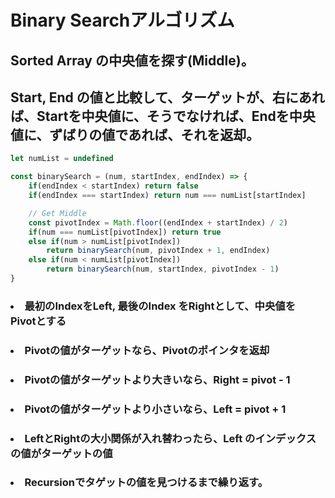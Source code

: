 # Binary Searchアルゴリズム
## Sorted Array の中央値を探す(Middle)。
## Start, End の値と比較して、ターゲットが、右にあれば、Startを中央値に、そうでなければ、Endを中央値に、ずばりの値であれば、それを返却。
```javascript
let numList = undefined

const binarySearch = (num, startIndex, endIndex) => {
	if(endIndex < startIndex) return false
	if(endIndex === startIndex) return num === numList[startIndex]

	// Get Middle
	const pivotIndex = Math.floor((endIndex + startIndex) / 2)
	if(num === numList[pivotIndex]) return true
	else if(num > numList[pivotIndex])
		return binarySearch(num, pivotIndex + 1, endIndex)
	else if(num < numList[pivotIndex])
		return binarySearch(num, startIndex, pivotIndex - 1)
}
```
### <ul>
### <li>最初のIndexをLeft, 最後のIndex をRightとして、中央値を　Pivotとする</li>

### <li>Pivotの値がターゲットなら、Pivotのポインタを返却</li>

### <li>Pivotの値がターゲットより大きいなら、Right = pivot - 1</li>

### <li>Pivotの値がターゲットより小さいなら、Left = pivot + 1</li>

### <li>LeftとRightの大小関係が入れ替わったら、Left のインデックスの値がターゲットの値</li>

### <li>Recursionでタゲットの値を見つけるまで繰り返す。</li>
### </ul>
